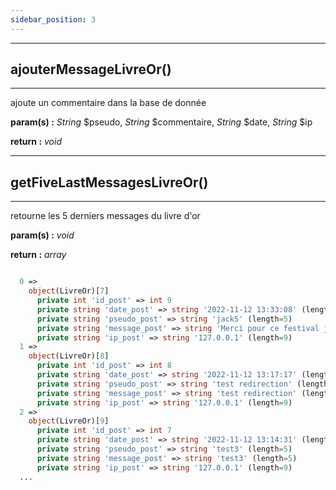 ```yaml
---
sidebar_position: 3
---
```


------------------------------------------
## ajouterMessageLivreOr()
------------------------------------------
ajoute un commentaire dans la base de donnée

**param(s) :** *String* $pseudo, *String* $commentaire, *String* $date, *String* $ip

**return :** *void*

------------------------------------------
## getFiveLastMessagesLivreOr()
------------------------------------------
retourne les 5 derniers messages du livre d'or

**param(s) :** *void*

**return :** *array*

```php 

  0 => 
    object(LivreOr)[7]
      private int 'id_post' => int 9
      private string 'date_post' => string '2022-11-12 13:33:08' (length=19)
      private string 'pseudo_post' => string 'jack5' (length=5)
      private string 'message_post' => string 'Merci pour ce festival juste fabuleux ���' (length=42)
      private string 'ip_post' => string '127.0.0.1' (length=9)
  1 => 
    object(LivreOr)[8]
      private int 'id_post' => int 8
      private string 'date_post' => string '2022-11-12 13:17:17' (length=19)
      private string 'pseudo_post' => string 'test redirection' (length=16)
      private string 'message_post' => string 'test redirection' (length=16)
      private string 'ip_post' => string '127.0.0.1' (length=9)
  2 => 
    object(LivreOr)[9]
      private int 'id_post' => int 7
      private string 'date_post' => string '2022-11-12 13:14:31' (length=19)
      private string 'pseudo_post' => string 'test3' (length=5)
      private string 'message_post' => string 'test3' (length=5)
      private string 'ip_post' => string '127.0.0.1' (length=9)
  ...

```
